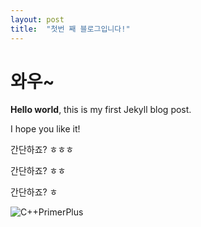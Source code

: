 ```yaml
---
layout: post
title:  "첫번 째 블로그입니다!"
---
```


# 와우~

**Hello world**, this is my first Jekyll blog post.

I hope you like it!

간단하죠? ㅎㅎㅎ

간단하죠? ㅎㅎ

간단하죠? ㅎ

![C++PrimerPlus](../images/2024-09-02-first/C++PrimerPlus.jpg)
